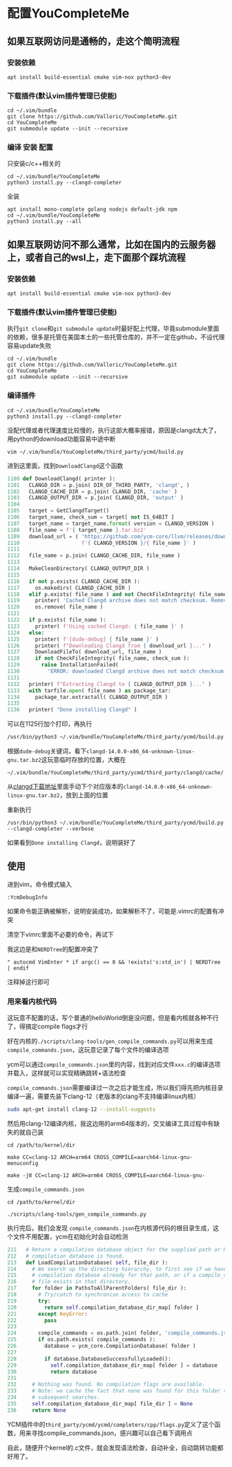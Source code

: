 # 配置YouCompleteMe
## 如果互联网访问是通畅的，走这个简明流程
### 安装依赖
```
apt install build-essential cmake vim-nox python3-dev
```
### 下载插件(默认vim插件管理已使能)
```
cd ~/.vim/bundle
git clone https://github.com/Valloric/YouCompleteMe.git
cd YouCompleteMe
git submodule update --init --recursive
```
### 编译 安装 配置

只安装c/c++相关的
```
cd ~/.vim/bundle/YouCompleteMe
python3 install.py --clangd-completer
```
全装
```
apt install mono-complete golang nodejs default-jdk npm
cd ~/.vim/bundle/YouCompleteMe
python3 install.py --all
```
## 如果互联网访问不那么通常，比如在国内的云服务器上，或者自己的wsl上，走下面那个踩坑流程
### 安装依赖
```
apt install build-essential cmake vim-nox python3-dev
```
### 下载插件(默认vim插件管理已使能)
执行`git clone`和`git submodule update`时最好配上代理，毕竟submodule里面的依赖，很多是托管在美国本土的一些托管仓库的，并不一定在github，不设代理容易update失败
```
cd ~/.vim/bundle
git clone https://github.com/Valloric/YouCompleteMe.git
cd YouCompleteMe
git submodule update --init --recursive
```
### 编译插件
```
cd ~/.vim/bundle/YouCompleteMe
python3 install.py --clangd-completer
```
没配代理或者代理速度比较慢的，执行这部大概率报错，原因是clangd太大了，用python的download功能容易中途中断
```
vim ~/.vim/bundle/YouCompleteMe/third_party/ycmd/build.py
```
进到这里面，找到`DownloadClangd`这个函数
```python
1100 def DownloadClangd( printer ):
1101   CLANGD_DIR = p.join( DIR_OF_THIRD_PARTY, 'clangd', )
1102   CLANGD_CACHE_DIR = p.join( CLANGD_DIR, 'cache' )
1103   CLANGD_OUTPUT_DIR = p.join( CLANGD_DIR, 'output' )
1104
1105   target = GetClangdTarget()
1106   target_name, check_sum = target[ not IS_64BIT ]
1107   target_name = target_name.format( version = CLANGD_VERSION )
1108   file_name = f'{ target_name }.tar.bz2'
1109   download_url = ( 'https://github.com/ycm-core/llvm/releases/download/'
1110                    f'{ CLANGD_VERSION }/{ file_name }' )
1111
1112   file_name = p.join( CLANGD_CACHE_DIR, file_name )
1113
1114   MakeCleanDirectory( CLANGD_OUTPUT_DIR )
1115
1116   if not p.exists( CLANGD_CACHE_DIR ):
1117     os.makedirs( CLANGD_CACHE_DIR )
1118   elif p.exists( file_name ) and not CheckFileIntegrity( file_name, check_sum ):
1119     printer( 'Cached Clangd archive does not match checksum. Removing...' )
1120     os.remove( file_name )
1121
1122   if p.exists( file_name ):
1123     printer( f'Using cached Clangd: { file_name }' )
1124   else:
1125     printer( f'[dude-debug] { file_name }' )
1126     printer( f"Downloading Clangd from { download_url }..." )
1127     DownloadFileTo( download_url, file_name )
1128     if not CheckFileIntegrity( file_name, check_sum ):
1129       raise InstallationFailed(
1130         'ERROR: downloaded Clangd archive does not match checksum.' )
1131
1132   printer( f"Extracting Clangd to { CLANGD_OUTPUT_DIR }..." )
1133   with tarfile.open( file_name ) as package_tar:
1134     package_tar.extractall( CLANGD_OUTPUT_DIR )
1135
1136   printer( "Done installing Clangd" )
```
可以在1125行加个打印，再执行
```sh
/usr/bin/python3 ~/.vim/bundle/YouCompleteMe/third_party/ycmd/build.py --clangd-completer --verbose
```
根据`dude-debug`关键词，看下`clangd-14.0.0-x86_64-unknown-linux-gnu.tar.bz2`这玩意临时存放的位置，大概在
```
~/.vim/bundle/YouCompleteMe/third_party/ycmd/third_party/clangd/cache/
```

从[clangd下载地址](https://github.com/ycm-core/llvm/releases)里面手动下个对应版本的`clangd-14.0.0-x86_64-unknown-linux-gnu.tar.bz2`，放到上面的位置

重新执行
```
/usr/bin/python3 ~/.vim/bundle/YouCompleteMe/third_party/ycmd/build.py --clangd-completer --verbose
```
如果看到`Done installing Clangd`，说明装好了

## 使用
进到vim，命令模式输入
```
:YcmDebugInfo
```
如果命令能正确被解析，说明安装成功，如果解析不了，可能是.vimrc的配置有冲突

清空下vimrc里面不必要的命令，再试下

我这边是和`NERDTree`的配置冲突了
```
" autocmd VimEnter * if argc() == 0 && !exists('s:std_in') | NERDTree | endif
```
注释掉这行即可

### 用来看内核代码
这玩意不配置的话，写个普通的helloWorld倒是没问题，但是看内核就各种不行了，得搞定compile flags才行

好在内核的`./scripts/clang-tools/gen_compile_commands.py`可以用来生成`compile_commands.json`，这玩意记录了每个文件的编译选项

ycm可以通过`compile_commands.json`里的内容，找到对应文件`xxx.c`的编译选项并载入，这样就可以实现精确跳转+语法检查

`compile_commands.json`需要编译过一次之后才能生成，所以我们得先把内核目录编译一遍，需要先装下clang-12（老版本的clang不支持编译linux内核）

```sh
sudo apt-get install clang-12 --install-suggests
```

然后用clang-12编译内核，我这边用的arm64版本的，交叉编译工具过程中有缺失的就自己装
```
cd /path/to/kernel/dir

make CC=clang-12 ARCH=arm64 CROSS_COMPILE=aarch64-linux-gnu- menuconfig

make -j8 CC=clang-12 ARCH=arm64 CROSS_COMPILE=aarch64-linux-gnu-
```

生成`compile_commands.json`
```
cd /path/to/kernel/dir

./scripts/clang-tools/gen_compile_commands.py
```
执行完后，我们会发现
`compile_commands.json`在内核源代码的根目录生成，这个文件不用配置，ycm在初始化时会自动检测

```py
211   # Return a compilation database object for the supplied path or None if no
212   # compilation database is found.
213   def LoadCompilationDatabase( self, file_dir ):
214     # We search up the directory hierarchy, to first see if we have a
215     # compilation database already for that path, or if a compile_commands.json
216     # file exists in that directory.
217     for folder in PathsToAllParentFolders( file_dir ):
218       # Try/catch to synchronise access to cache
219       try:
220         return self.compilation_database_dir_map[ folder ]
221       except KeyError:
222         pass
223
224       compile_commands = os.path.join( folder, 'compile_commands.json' )
225       if os.path.exists( compile_commands ):
226         database = ycm_core.CompilationDatabase( folder )
227
228         if database.DatabaseSuccessfullyLoaded():
229           self.compilation_database_dir_map[ folder ] = database
230           return database
231
232     # Nothing was found. No compilation flags are available.
233     # Note: we cache the fact that none was found for this folder to speed up
234     # subsequent searches.
235     self.compilation_database_dir_map[ file_dir ] = None
236     return None
```
YCM插件中的`third_party/ycmd/ycmd/completers/cpp/flags.py`定义了这个函数，用来寻找compile_commands.json，感兴趣可以自己看下调用点

自此，随便开个kernel的.c文件，就会发现语法检查，自动补全，自动跳转功能都好用了。
